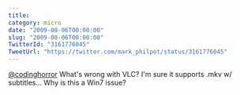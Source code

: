 ```yaml
---
title: 
category: micro
date: "2009-08-06T00:00:00"
slug: "2009-08-06T00:00:00"
TwitterId: "3161776045"
TweetUrl: "https://twitter.com/mark_philpot/status/3161776045"
---
```


[@codinghorror](https://twitter.com/codinghorror) What's wrong with VLC? I'm
sure it supports .mkv w/ subtitles... Why is this a Win7 issue?
